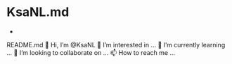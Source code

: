 # KsaNL.md
-
README.md
👋 Hi, I’m @KsaNL
👀 I’m interested in ...
🌱 I’m currently learning ...
💞️ I’m looking to collaborate on ...
📫 How to reach me ...
